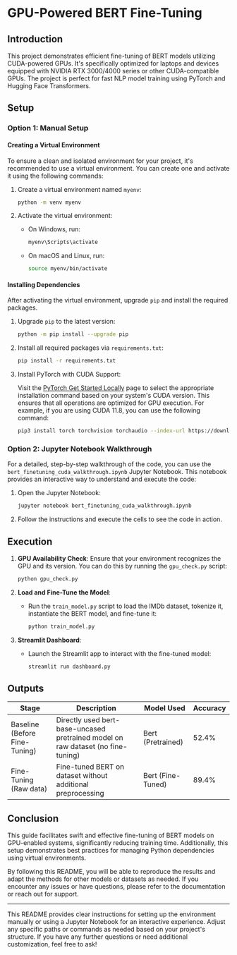 # GPU-Powered BERT Fine-Tuning

## Introduction
This project demonstrates efficient fine-tuning of BERT models utilizing CUDA-powered GPUs. It's specifically optimized for laptops and devices equipped with NVIDIA RTX 3000/4000 series or other CUDA-compatible GPUs. The project is perfect for fast NLP model training using PyTorch and Hugging Face Transformers.

## Setup

### Option 1: Manual Setup

#### Creating a Virtual Environment
To ensure a clean and isolated environment for your project, it's recommended to use a virtual environment. You can create one and activate it using the following commands:

1. Create a virtual environment named `myenv`:

    ```bash
    python -m venv myenv
    ```

2. Activate the virtual environment:

   - On Windows, run:
     ```bash
     myenv\Scripts\activate
     ```
   - On macOS and Linux, run:
     ```bash
     source myenv/bin/activate
     ```

#### Installing Dependencies
After activating the virtual environment, upgrade `pip` and install the required packages.

1. Upgrade `pip` to the latest version:

    ```bash
    python -m pip install --upgrade pip
    ```

2. Install all required packages via `requirements.txt`:

    ```bash
    pip install -r requirements.txt
    ```

3. Install PyTorch with CUDA Support:

    Visit the [PyTorch Get Started Locally](https://pytorch.org/get-started/locally/) page to select the appropriate installation command based on your system's CUDA version. This ensures that all operations are optimized for GPU execution. For example, if you are using CUDA 11.8, you can use the following command:

    ```bash
    pip3 install torch torchvision torchaudio --index-url https://download.pytorch.org/whl/cu118
    ```

### Option 2: Jupyter Notebook Walkthrough

For a detailed, step-by-step walkthrough of the code, you can use the `bert_finetuning_cuda_walkthrough.ipynb` Jupyter Notebook. This notebook provides an interactive way to understand and execute the code:

1. Open the Jupyter Notebook:

   ```bash
   jupyter notebook bert_finetuning_cuda_walkthrough.ipynb
   ```

2. Follow the instructions and execute the cells to see the code in action.

## Execution

1. **GPU Availability Check**: Ensure that your environment recognizes the GPU and its version. You can do this by running the `gpu_check.py` script:

    ```bash
    python gpu_check.py
    ```

2. **Load and Fine-Tune the Model**:
   - Run the `train_model.py` script to load the IMDb dataset, tokenize it, instantiate the BERT model, and fine-tune it:

     ```bash
     python train_model.py
     ```

3. **Streamlit Dashboard**:
   - Launch the Streamlit app to interact with the fine-tuned model:

     ```bash
     streamlit run dashboard.py
     ```

## Outputs
<!--start-->
| Stage                         | Description                                                                      | Model Used        | Accuracy   |
|-------------------------------|----------------------------------------------------------------------------------|-------------------|------------|
| Baseline (Before Fine-Tuning) | Directly used bert-base-uncased pretrained model on raw dataset (no fine-tuning) | Bert (Pretrained) | 52.4%      |
| Fine-Tuning (Raw data)        | Fine-tuned BERT on dataset without additional preprocessing                      | Bert (Fine-Tuned) | 89.4%      |
<!--stop-->
## Conclusion

This guide facilitates swift and effective fine-tuning of BERT models on GPU-enabled systems, significantly reducing training time. Additionally, this setup demonstrates best practices for managing Python dependencies using virtual environments.

By following this README, you will be able to reproduce the results and adapt the methods for other models or datasets as needed. If you encounter any issues or have questions, please refer to the documentation or reach out for support.

---

This README provides clear instructions for setting up the environment manually or using a Jupyter Notebook for an interactive experience. Adjust any specific paths or commands as needed based on your project's structure. If you have any further questions or need additional customization, feel free to ask!
